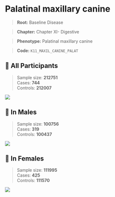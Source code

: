 # Palatinal maxillary canine

> **Root:** Baseline Disease  

> **Chapter:** Chapter XI- Digestive  

> **Phenotype:** Palatinal maxillary canine  

> **Code:** `K11_MAXIL_CANINE_PALAT`

## 🧪 All Participants  
> Sample size: **212751**  
> Cases: **744**  
> Controls: **212007**
<img src="/Disease/Figures/ALL/Baseline/K11_MAXIL_CANINE_PALAT.png"/>
<CsvTable src="/Disease_Data/ALL/Baseline/LG_K11_MAXIL_CANINE_PALAT.csv" label="🔍 View full results" />

## 👨 In Males  
> Sample size: **100756**  
> Cases: **319**  
> Controls: **100437**
<img src="/Disease/Figures/Male/Baseline/K11_MAXIL_CANINE_PALAT.png"/>
<CsvTable src="/Disease_Data/Male/Baseline/LG_K11_MAXIL_CANINE_PALAT.csv" label="🔍 View full results" />

## 👩 In Females  
> Sample size: **111995**  
> Cases: **425**  
> Controls: **111570**
<img src="/Disease/Figures/Female/Baseline/K11_MAXIL_CANINE_PALAT.png"/>
<CsvTable src="/Disease_Data/Female/Baseline/LG_K11_MAXIL_CANINE_PALAT.csv" label="🔍 View full results" />

